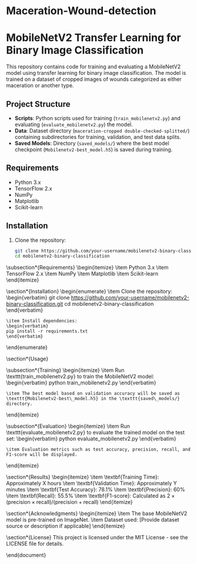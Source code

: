 # Maceration-Wound-detection
# MobileNetV2 Transfer Learning for Binary Image Classification

This repository contains code for training and evaluating a MobileNetV2 model using transfer learning for binary image classification. The model is trained on a dataset of cropped images of wounds categorized as either maceration or another type.

## Project Structure

- **Scripts**: Python scripts used for training (`train_mobilenetv2.py`) and evaluating (`evaluate_mobilenetv2.py`) the model.
- **Data**: Dataset directory (`maceration-cropped double-checked-splitted/`) containing subdirectories for training, validation, and test data splits.
- **Saved Models**: Directory (`saved_models/`) where the best model checkpoint (`Mobilenetv2-best_model.h5`) is saved during training.

## Requirements

- Python 3.x
- TensorFlow 2.x
- NumPy
- Matplotlib
- Scikit-learn

## Installation

1. Clone the repository:
   ```bash
   git clone https://github.com/your-username/mobilenetv2-binary-classification.git
   cd mobilenetv2-binary-classification


\subsection*{Requirements}
\begin{itemize}
    \item Python 3.x
    \item TensorFlow 2.x
    \item NumPy
    \item Matplotlib
    \item Scikit-learn
\end{itemize}

\section*{Installation}
\begin{enumerate}
    \item Clone the repository:
    \begin{verbatim}
    git clone https://github.com/your-username/mobilenetv2-binary-classification.git
    cd mobilenetv2-binary-classification
    \end{verbatim}
    
    \item Install dependencies:
    \begin{verbatim}
    pip install -r requirements.txt
    \end{verbatim}
\end{enumerate}

\section*{Usage}

\subsection*{Training}
\begin{itemize}
    \item Run \texttt{train\_mobilenetv2.py} to train the MobileNetV2 model:
    \begin{verbatim}
    python train_mobilenetv2.py
    \end{verbatim}
    
    \item The best model based on validation accuracy will be saved as \texttt{Mobilenetv2-best\_model.h5} in the \texttt{saved\_models/} directory.
\end{itemize}

\subsection*{Evaluation}
\begin{itemize}
    \item Run \texttt{evaluate\_mobilenetv2.py} to evaluate the trained model on the test set:
    \begin{verbatim}
    python evaluate_mobilenetv2.py
    \end{verbatim}
    
    \item Evaluation metrics such as test accuracy, precision, recall, and F1-score will be displayed.
\end{itemize}

\section*{Results}
\begin{itemize}
    \item \textbf{Training Time}: Approximately X hours
    \item \textbf{Validation Time}: Approximately Y minutes
    \item \textbf{Test Accuracy}: 78.1\%
    \item \textbf{Precision}: 60\%
    \item \textbf{Recall}: 55.5\%
    \item \textbf{F1-score}: Calculated as $2 \times (\text{precision} \times \text{recall}) / (\text{precision} + \text{recall})$
\end{itemize}

\section*{Acknowledgments}
\begin{itemize}
    \item The base MobileNetV2 model is pre-trained on ImageNet.
    \item Dataset used: [Provide dataset source or description if applicable]
\end{itemize}

\section*{License}
This project is licensed under the MIT License - see the LICENSE file for details.

\end{document}
